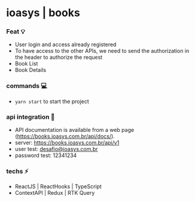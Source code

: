 # ioasys | books

### Feat :bulb:
- User login and access already registered
- To have access to the other APIs, we need to send the authorization in the header to authorize the request
- Book List
- Book Details

### commands 💻
- `yarn start` to start the project

### api integration :book:
- API documentation is available from a web page (https://books.ioasys.com.br/api/docs/).
- server: https://books.ioasys.com.br/api/v1
- user test: desafio@ioasys.com.br
- password test: 12341234

### techs :zap:
- ReactJS | ReactHooks | TypeScript
- ContextAPI | Redux | RTK Query
